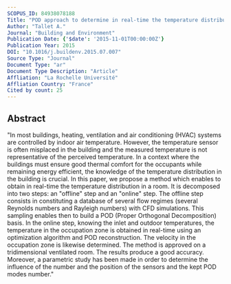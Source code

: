 ```yaml
---
SCOPUS_ID: 84938078188
Title: "POD approach to determine in real-time the temperature distribution in a cavity"
Author: "Tallet A."
Journal: "Building and Environment"
Publication Date: {'$date': '2015-11-01T00:00:00Z'}
Publication Year: 2015
DOI: "10.1016/j.buildenv.2015.07.007"
Source Type: "Journal"
Document Type: "ar"
Document Type Description: "Article"
Affliation: "La Rochelle Université"
Affliation Country: "France"
Cited by count: 25
---
```


## Abstract
"In most buildings, heating, ventilation and air conditioning (HVAC) systems are controlled by indoor air temperature. However, the temperature sensor is often misplaced in the building and the measured temperature is not representative of the perceived temperature. In a context where the buildings must ensure good thermal comfort for the occupants while remaining energy efficient, the knowledge of the temperature distribution in the building is crucial. In this paper, we propose a method which enables to obtain in real-time the temperature distribution in a room. It is decomposed into two steps: an \"offline\" step and an \"online\" step. The offline step consists in constituting a database of several flow regimes (several Reynolds numbers and Rayleigh numbers) with CFD simulations. This sampling enables then to build a POD (Proper Orthogonal Decomposition) basis. In the online step, knowing the inlet and outdoor temperatures, the temperature in the occupation zone is obtained in real-time using an optimization algorithm and POD reconstruction. The velocity in the occupation zone is likewise determined. The method is approved on a tridimensional ventilated room. The results produce a good accuracy. Moreover, a parametric study has been made in order to determine the influence of the number and the position of the sensors and the kept POD modes number."
